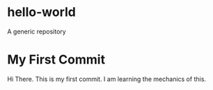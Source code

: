 # hello-world
A generic repository

# My First Commit
Hi There. This is my first commit. I am learning the mechanics of this. 
